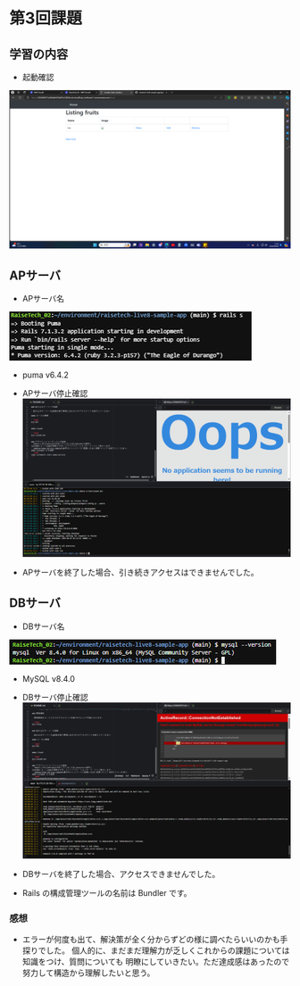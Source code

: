 # 第3回課題
## 学習の内容

- 起動確認

![サンプルアプリ起動確認](image/sample.png.png)



## APサーバ
- APサーバ名

![AP SERVER名](/image/AP_SERVER_name.png)
- puma v6.4.2

- APサーバ停止確認
![AP SERVER 停止確認](/image/AP_SERVER_STOP.png)
- APサーバを終了した場合、引き続きアクセスはできませんでした。

## DBサーバ
- DBサーバ名

![DB SERVER名](/image/DB_SERVER_name.png)

- MySQL v8.4.0

- DBサーバ停止確認
![DB SERVER 停止確認](/image/DB_SERVER_STOP.png)

-  DBサーバを終了した場合、アクセスできませんでした。
-  Rails の構成管理ツールの名前は Bundler です。

### 感想

- エラーが何度も出て、解決策が全く分からずどの様に調べたらいいのかも手探りでした。
個人的に、まだまだ理解力が乏しくこれからの課題については知識をつけ、質問についても
明瞭にしていきたい。ただ達成感はあったので努力して構造から理解したいと思う。